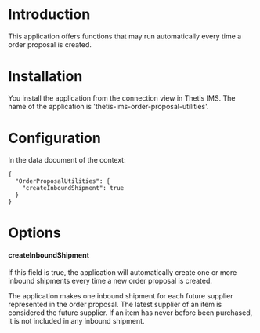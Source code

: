 # Introduction

This application offers functions that may run automatically every time a order proposal is created.

# Installation

You install the application from the connection view in Thetis IMS. The name of the application is 'thetis-ims-order-proposal-utilities'.

# Configuration

In the data document of the context:

```
{
  "OrderProposalUtilities": {
    "createInboundShipment": true
  }
}
```
# Options

#### createInboundShipment

If this field is true, the application will automatically create one or more inbound shipments every time a new order proposal is created.

The application makes one inbound shipment for each future supplier represented in the order proposal. The latest supplier of an item is considered the future supplier. If an item has never before been purchased, it is not included in any inbound shipment.

